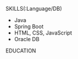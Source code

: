 SKILLS(:Language/DB)

- Java 
- Spring Boot
- HTML, CSS, JavaScript
- Oracle DB


EDUCATION



<!---
Pracrobo/Pracrobo is a ✨ special ✨ repository because its `README.md` (this file) appears on your GitHub profile.
You can click the Preview link to take a look at your changes.
--->
